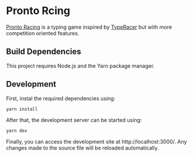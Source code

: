 # Pronto Rcing
[Pronto Racing](https://prontotools.github.io/pronto-racing/) is a typing game inspired by [TypeRacer](http://play.typeracer.com/) but with more competition oriented features.

## Build Dependencies
This project requires Node.js and the Yarn package manager.

## Development
First, instal the required dependencies using:

`yarn install`

After that, the development server can be started using:

`yarn dev`

Finally, you can access the development site at http://localhost:3000/. Any changes made to the source file will be reloaded automatically.
